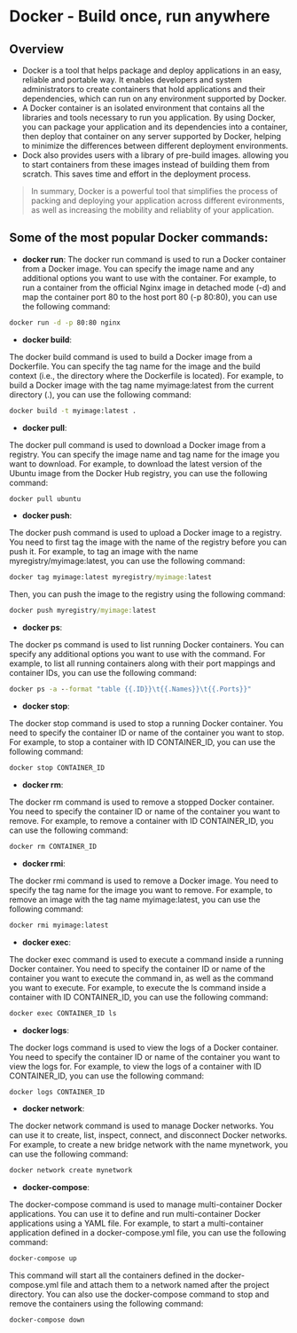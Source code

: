 # Docker - Build once, run anywhere

## Overview

- Docker is a tool that helps package and deploy applications in an easy, reliable and portable way. It enables developers and system administrators to create containers that hold applications and their dependencies, which can run on any environment supported by Docker.
- A Docker container is an isolated environment that contains all the libraries and tools necessary to run you application. By using Docker, you can package your application and its dependencies into a container, then deploy that container on any server supported by Docker, helping to minimize the differences between different deployment environments.
- Dock also provides users with a library of pre-build images. allowing you to start containers from these images instead of building them from scratch. This saves time and effort in the deployment process.

> In summary, Docker is a powerful tool that simplifies the process of packing and deploying your application across different evironments, as well as increasing the mobility and reliablity of your application.

## Some of the most popular Docker commands:

- **docker run**: The docker run command is used to run a Docker container from a Docker image. You can specify the image name and any additional options you want to use with the container. For example, to run a container from the official Nginx image in detached mode (-d) and map the container port 80 to the host port 80 (-p 80:80), you can use the following command:

```cmd
docker run -d -p 80:80 nginx
```

- **docker build**:

The docker build command is used to build a Docker image from a Dockerfile. You can specify the tag name for the image and the build context (i.e., the directory where the Dockerfile is located). For example, to build a Docker image with the tag name myimage:latest from the current directory (.), you can use the following command:

```cmd
docker build -t myimage:latest .
```

- **docker pull**:

The docker pull command is used to download a Docker image from a registry. You can specify the image name and tag name for the image you want to download. For example, to download the latest version of the Ubuntu image from the Docker Hub registry, you can use the following command:

```cmd
docker pull ubuntu
```

- **docker push**:

The docker push command is used to upload a Docker image to a registry. You need to first tag the image with the name of the registry before you can push it. For example, to tag an image with the name myregistry/myimage:latest, you can use the following command:

```cmd
docker tag myimage:latest myregistry/myimage:latest
```

Then, you can push the image to the registry using the following command:

```cmd
docker push myregistry/myimage:latest
```

- **docker ps**:

The docker ps command is used to list running Docker containers. You can specify any additional options you want to use with the command. For example, to list all running containers along with their port mappings and container IDs, you can use the following command:

```cmd
docker ps -a --format "table {{.ID}}\t{{.Names}}\t{{.Ports}}"
```

- **docker stop**:

The docker stop command is used to stop a running Docker container. You need to specify the container ID or name of the container you want to stop. For example, to stop a container with ID CONTAINER_ID, you can use the following command:

```cmd
docker stop CONTAINER_ID
```

- **docker rm**:

The docker rm command is used to remove a stopped Docker container. You need to specify the container ID or name of the container you want to remove. For example, to remove a container with ID CONTAINER_ID, you can use the following command:

```cmd
docker rm CONTAINER_ID
```

- **docker rmi**:

The docker rmi command is used to remove a Docker image. You need to specify the tag name for the image you want to remove. For example, to remove an image with the tag name myimage:latest, you can use the following command:

```cmd
docker rmi myimage:latest
```

- **docker exec**:

The docker exec command is used to execute a command inside a running Docker container. You need to specify the container ID or name of the container you want to execute the command in, as well as the command you want to execute. For example, to execute the ls command inside a container with ID CONTAINER_ID, you can use the following command:

```cmd
docker exec CONTAINER_ID ls
```

- **docker logs**:

The docker logs command is used to view the logs of a Docker container. You need to specify the container ID or name of the container you want to view the logs for. For example, to view the logs of a container with ID CONTAINER_ID, you can use the following command:

```cmd
docker logs CONTAINER_ID
```

- **docker network**:

The docker network command is used to manage Docker networks. You can use it to create, list, inspect, connect, and disconnect Docker networks. For example, to create a new bridge network with the name mynetwork, you can use the following command:

```cmd
docker network create mynetwork
```

- **docker-compose**:

The docker-compose command is used to manage multi-container Docker applications. You can use it to define and run multi-container Docker applications using a YAML file. For example, to start a multi-container application defined in a docker-compose.yml file, you can use the following command:

```cmd
docker-compose up
```

This command will start all the containers defined in the docker-compose.yml file and attach them to a network named after the project directory. You can also use the docker-compose command to stop and remove the containers using the following command:

```cmd
docker-compose down
```
